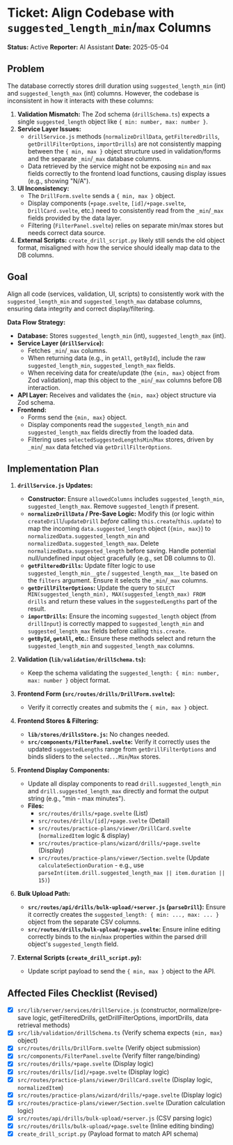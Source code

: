 # Ticket: Align Codebase with `suggested_length_min`/`max` Columns

**Status:** Active
**Reporter:** AI Assistant
**Date:** 2025-05-04

## Problem

The database correctly stores drill duration using `suggested_length_min` (int) and `suggested_length_max` (int) columns. However, the codebase is inconsistent in how it interacts with these columns:

1.  **Validation Mismatch:** The Zod schema (`drillSchema.ts`) expects a single `suggested_length` object like `{ min: number, max: number }`.
2.  **Service Layer Issues:**
    *   `drillService.js` methods (`normalizeDrillData`, `getFilteredDrills`, `getDrillFilterOptions`, `importDrills`) are not consistently mapping between the `{ min, max }` object structure used in validation/forms and the separate `_min`/`_max` database columns.
    *   Data retrieved by the service might not be exposing `min` and `max` fields correctly to the frontend load functions, causing display issues (e.g., showing "N/A").
3.  **UI Inconsistency:**
    *   The `DrillForm.svelte` sends a `{ min, max }` object.
    *   Display components (`+page.svelte`, `[id]/+page.svelte`, `DrillCard.svelte`, etc.) need to consistently read from the `_min`/`_max` fields provided by the data layer.
    *   Filtering (`FilterPanel.svelte`) relies on separate min/max stores but needs correct data source.
4.  **External Scripts:** `create_drill_script.py` likely still sends the old object format, misaligned with how the service should ideally map data to the DB columns.

## Goal

Align all code (services, validation, UI, scripts) to consistently work with the `suggested_length_min` and `suggested_length_max` database columns, ensuring data integrity and correct display/filtering.

**Data Flow Strategy:**

*   **Database:** Stores `suggested_length_min` (int), `suggested_length_max` (int).
*   **Service Layer (`drillService`):**
    *   Fetches `_min`/`_max` columns.
    *   When returning data (e.g., in `getAll`, `getById`), include the raw `suggested_length_min`, `suggested_length_max` fields.
    *   When receiving data for create/update (the `{min, max}` object from Zod validation), map this object to the `_min`/`_max` columns before DB interaction.
*   **API Layer:** Receives and validates the `{min, max}` object structure via Zod schema.
*   **Frontend:**
    *   Forms send the `{min, max}` object.
    *   Display components read the `suggested_length_min` and `suggested_length_max` fields directly from the loaded data.
    *   Filtering uses `selectedSuggestedLengthsMin`/`Max` stores, driven by `_min`/`_max` data fetched via `getDrillFilterOptions`.

## Implementation Plan

1.  **`drillService.js` Updates:**
    *   **Constructor:** Ensure `allowedColumns` includes `suggested_length_min`, `suggested_length_max`. Remove `suggested_length` if present.
    *   **`normalizeDrillData` / Pre-Save Logic:** Modify this (or logic within `createDrill`/`updateDrill` *before* calling `this.create`/`this.update`) to map the incoming `data.suggested_length` object (`{min, max}`) to `normalizedData.suggested_length_min` and `normalizedData.suggested_length_max`. Delete `normalizedData.suggested_length` before saving. Handle potential null/undefined input object gracefully (e.g., set DB columns to 0).
    *   **`getFilteredDrills`:** Update filter logic to use `suggested_length_min__gte` / `suggested_length_max__lte` based on the `filters` argument. Ensure it selects the `_min`/`_max` columns.
    *   **`getDrillFilterOptions`:** Update the query to `SELECT MIN(suggested_length_min), MAX(suggested_length_max) FROM drills` and return these values in the `suggestedLengths` part of the result.
    *   **`importDrills`:** Ensure the incoming `suggested_length` object (from `drillInput`) is correctly mapped to `suggested_length_min` and `suggested_length_max` fields before calling `this.create`.
    *   **`getById`, `getAll`, etc.:** Ensure these methods select and return the `suggested_length_min` and `suggested_length_max` columns.

2.  **Validation (`lib/validation/drillSchema.ts`):**
    *   Keep the schema validating the `suggested_length: { min: number, max: number }` object format.

3.  **Frontend Form (`src/routes/drills/DrillForm.svelte`):**
    *   Verify it correctly creates and submits the `{ min, max }` object.

4.  **Frontend Stores & Filtering:**
    *   **`lib/stores/drillsStore.js`:** No changes needed.
    *   **`src/components/FilterPanel.svelte`:** Verify it correctly uses the updated `suggestedLengths` range from `getDrillFilterOptions` and binds sliders to the `selected...Min`/`Max` stores.

5.  **Frontend Display Components:**
    *   Update all display components to read `drill.suggested_length_min` and `drill.suggested_length_max` directly and format the output string (e.g., "min - max minutes").
    *   **Files:**
        *   `src/routes/drills/+page.svelte` (List)
        *   `src/routes/drills/[id]/+page.svelte` (Detail)
        *   `src/routes/practice-plans/viewer/DrillCard.svelte` (`normalizedItem` logic & display)
        *   `src/routes/practice-plans/wizard/drills/+page.svelte` (Display)
        *   `src/routes/practice-plans/viewer/Section.svelte` (Update `calculateSectionDuration` - e.g., use `parseInt(item.drill.suggested_length_max || item.duration || 15)`)

6.  **Bulk Upload Path:**
    *   **`src/routes/api/drills/bulk-upload/+server.js` (`parseDrill`):** Ensure it correctly creates the `suggested_length: { min: ..., max: ... }` object from the separate CSV columns.
    *   **`src/routes/drills/bulk-upload/+page.svelte`:** Ensure inline editing correctly binds to the `min`/`max` properties within the parsed drill object's `suggested_length` field.

7.  **External Scripts (`create_drill_script.py`):**
    *   Update script payload to send the `{ min, max }` object to the API.

## Affected Files Checklist (Revised)

-   [x] `src/lib/server/services/drillService.js` (constructor, normalize/pre-save logic, getFilteredDrills, getDrillFilterOptions, importDrills, data retrieval methods)
-   [x] `src/lib/validation/drillSchema.ts` (Verify schema expects `{min, max}` object)
-   [x] `src/routes/drills/DrillForm.svelte` (Verify object submission)
-   [x] `src/components/FilterPanel.svelte` (Verify filter range/binding)
-   [x] `src/routes/drills/+page.svelte` (Display logic)
-   [x] `src/routes/drills/[id]/+page.svelte` (Display logic)
-   [x] `src/routes/practice-plans/viewer/DrillCard.svelte` (Display logic, `normalizedItem`)
-   [x] `src/routes/practice-plans/wizard/drills/+page.svelte` (Display logic)
-   [x] `src/routes/practice-plans/viewer/Section.svelte` (Duration calculation logic)
-   [x] `src/routes/api/drills/bulk-upload/+server.js` (CSV parsing logic)
-   [x] `src/routes/drills/bulk-upload/+page.svelte` (Inline editing binding)
-   [x] `create_drill_script.py` (Payload format to match API schema)
